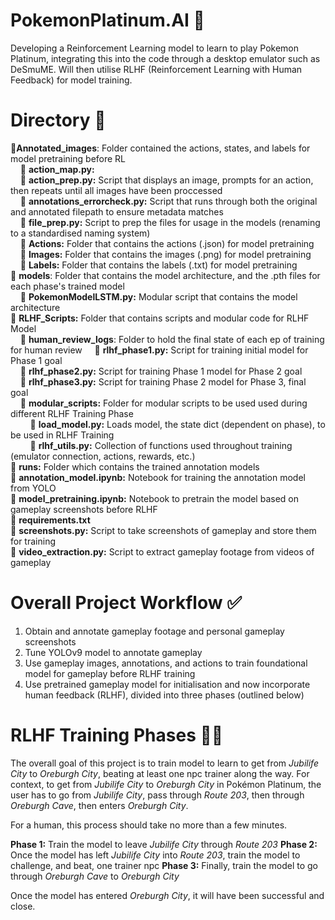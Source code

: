 # PokemonPlatinum.AI 👾
Developing a Reinforcement Learning model to learn to play Pokemon Platinum, integrating this into the code through a desktop emulator such as DeSmuME. Will then utilise RLHF (Reinforcement Learning with Human Feedback) for model training.

# Directory 📍
📁**Annotated_images**: Folder contained the actions, states, and labels for model pretraining before RL<br>
&nbsp;&nbsp;&nbsp;&nbsp;📄 **action_map.py:** <br>
&nbsp;&nbsp;&nbsp;&nbsp;📄 **action_prep.py:** Script that displays an image, prompts for an action, then repeats until all images have been proccessed <br>
&nbsp;&nbsp;&nbsp;&nbsp;📄 **annotations_errorcheck.py:** Script that runs through both the original and annotated filepath to ensure metadata matches<br>
&nbsp;&nbsp;&nbsp;&nbsp;📄 **file_prep.py:** Script to prep the files for usage in the models (renaming to a standardised naming system)<br>
&nbsp;&nbsp;&nbsp;&nbsp;📁 **Actions:** Folder that contains the actions (.json) for model pretraining <br>
&nbsp;&nbsp;&nbsp;&nbsp;📁 **Images:** Folder that contains the images (.png) for model pretraining<br>
&nbsp;&nbsp;&nbsp;&nbsp;📁 **Labels:** Folder that contains the labels (.txt) for model pretraining <br>
📁 **models**: Folder that contains the model architecture, and the .pth files for each phase's trained model <br>
&nbsp;&nbsp;&nbsp;&nbsp;📄 **PokemonModelLSTM.py:** Modular script that contains the model architecture<br>
📁 **RLHF_Scripts:** Folder that contains scripts and modular code for RLHF Model<br>
&nbsp;&nbsp;&nbsp;&nbsp;📁 **human_review_logs**: Folder to hold the final state of each ep of training for human review
&nbsp;&nbsp;&nbsp;&nbsp;📄 **rlhf_phase1.py:** Script for training initial model for Phase 1 goal<br>
&nbsp;&nbsp;&nbsp;&nbsp;📄 **rlhf_phase2.py:** Script for training Phase 1 model for Phase 2 goal<br>
&nbsp;&nbsp;&nbsp;&nbsp;📄 **rlhf_phase3.py:** Script for training Phase 2 model for Phase 3, final goal<br>
&nbsp;&nbsp;&nbsp;&nbsp;📁 **modular_scripts:** Folder for modular scripts to be used used during different RLHF Training Phase<br>
&nbsp;&nbsp;&nbsp;&nbsp;&nbsp;&nbsp;&nbsp;&nbsp;📄 **load_model.py:** Loads model, the state dict (dependent on phase), to be used in RLHF Training<br>
&nbsp;&nbsp;&nbsp;&nbsp;&nbsp;&nbsp;&nbsp;&nbsp;📄 **rlhf_utils.py:** Collection of functions used throughout training (emulator connection, actions, rewards, etc.)<br>
📁 **runs:** Folder which contains the trained annotation models<br>
📄 **annotation_model.ipynb:** Notebook for training the annotation model from YOLO<br>
📄 **model_pretraining.ipynb:** Notebook to pretrain the model based on gameplay screenshots before RLHF<br>
📄 **requirements.txt**<br>
📄 **screenshots.py:** Script to take screenshots of gameplay and store them for training<br>
📄 **video_extraction.py:** Script to extract gameplay footage from videos of gameplay<br>

# Overall Project Workflow ✅
1. Obtain and annotate gameplay footage and personal gameplay screenshots
2. Tune YOLOv9 model to annotate gameplay
3. Use gameplay images, annotations, and actions to train foundational model for gameplay before RLHF training
4. Use pretrained gameplay model for initialisation and now incorporate human feedback (RLHF), divided into three phases (outlined below)

# RLHF Training Phases 🏋🏽
The overall goal of this project is to train model to learn to get from *Jubilife City* to *Oreburgh City*, beating at least one npc trainer along the way. For context, to get from *Jubilife City* to *Oreburgh City* in Pokémon Platinum, the user has to go from *Jubilife City*, pass through *Route 203*, then through *Oreburgh Cave*, then enters *Oreburgh City*.

For a human, this process should take no more than a few minutes.

**Phase 1:** Train the model to leave *Jubilife City* through *Route 203* 
**Phase 2:** Once the model has left *Jubilife City* into *Route 203*, train the model to challenge, and beat, one trainer npc
**Phase 3:** Finally, train the model to go through *Oreburgh Cave* to *Oreburgh City*

Once the model has entered *Oreburgh City*, it will have been successful and close.


